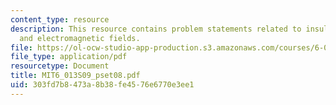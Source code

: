 ```yaml
---
content_type: resource
description: This resource contains problem statements related to insulator, resonance,
  and electromagnetic fields.
file: https://ol-ocw-studio-app-production.s3.amazonaws.com/courses/6-013-electromagnetics-and-applications-spring-2009/303fd7b8473a8b38fe4576e6770e3ee1_MIT6_013S09_pset08.pdf
file_type: application/pdf
resourcetype: Document
title: MIT6_013S09_pset08.pdf
uid: 303fd7b8-473a-8b38-fe45-76e6770e3ee1
---
```

